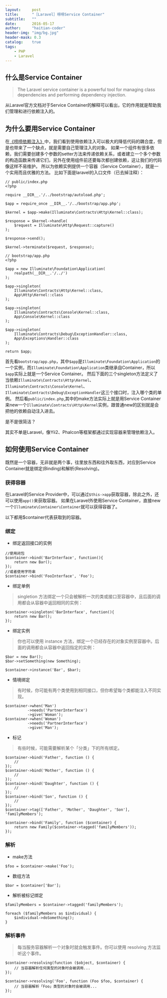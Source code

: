 ```yaml
---
layout:     post
title:      "［Laravel］唠唠Service Container"
subtitle:   ""
date:       2016-05-17
author:     "haitian-coder"
header-img: "img/bg.jpg"
header-mask: 0.3
catalog:    true
tags:
    - PHP
    - Laravel
---
```




## 什么是Service Container ##

> The Laravel service container is a powerful tool for managing class dependencies and performing dependency injection. 

从Laravel官方文档对于Service Container的解释可以看出，它的作用就是帮助我们管理和进行依赖注入的。

## 为什么要用Service Container ##

在[《唠唠依赖注入》][1]中，我们看到使用依赖注入可以极大的降低代码的耦合度，但是也带来了一个缺点，就是需要自己管理注入的对象。
如果一个组件有很多依赖，我们需要创建多个参数的setter方法​​来传递依赖关系，或者建立一个多个参数的构造函数来传递它们，另外在使用组件前还要每次都创建依赖，这让我们的代码像这样不易维护。
所以为依赖实例提供一个容器（Service Container），就是一个实用而且优雅的方法。
比如下面是laravel的入口文件（已去掉注释）：


```
// public/index.php
<?php

require __DIR__.'/../bootstrap/autoload.php';

$app = require_once __DIR__.'/../bootstrap/app.php';

$kernel = $app->make(Illuminate\Contracts\Http\Kernel::class);

$response = $kernel->handle(
    $request = Illuminate\Http\Request::capture()
);

$response->send();

$kernel->terminate($request, $response);

```

```
// bootstrap/app.php
<?php

$app = new Illuminate\Foundation\Application(
    realpath(__DIR__.'/../')
);

$app->singleton(
    Illuminate\Contracts\Http\Kernel::class,
    App\Http\Kernel::class
);

$app->singleton(
    Illuminate\Contracts\Console\Kernel::class,
    App\Console\Kernel::class
);

$app->singleton(
    Illuminate\Contracts\Debug\ExceptionHandler::class,
    App\Exceptions\Handler::class
);

return $app;

```

首先看`bootstrap/app.php`，其中`$app`是`Illuminate\Foundation\Application`的一个实例，而`Illuminate\Foundation\Application`类继承自Container，所以`$app`实际上就是一个Service Container。
然后下面的三个singleton方法定义了当依赖`Illuminate\Contracts\Http\Kernel`、`Illuminate\Contracts\Console\Kernel`、`Illuminate\Contracts\Debug\ExceptionHandler`这三个接口时，注入哪个类的单例。
然后看`public/index.php`,其中的make方法实际上就是用Service Container来new一个`Illuminate\Contracts\Http\Kernel`实例，跟普通new的区别就是会把他的依赖自动注入进去。

是不是很简洁？

其实不单是Laravel，像Yii2、Phalcon等框架都通过实现容器来管理依赖注入。

## 如何使用Service Container ##

既然是一个容器，无非就是两个事，往里放东西和往外取东西，对应到Service Container就是绑定(Binding)和解析(Resolving)。

### 获得容器

在Laravel的Service Provider中，可以通过`$this->app`获取容器，除此之外，还可以使用`app()`来获取容器。
如果在Laravel外使用Service Container，直接new一个`Illuminate\Container\Container`就可以获得容器了。

以下都用$container代表获取到的容器。

### 绑定

 - 绑定返回接口的实例

```
//使用闭包
$container->bind('BarInterface', function(){
    return new Bar();
});
//或者使用字符串
$container->bind('FooInterface', 'Foo');
```

 - 绑定单例

> singletion 方法绑定一个只会被解析一次的类或接口至容器中，且后面的调用都会从容器中返回相同的实例：

```
$container->singleton('BarInterface', function(){
    return new Bar();
});
```

 - 绑定实例

> 你也可以使用 instance 方法，绑定一个已经存在的对象实例至容器中。后面的调用都会从容器中返回指定的实例：

```
$bar = new Bar();
$bar->setSomething(new Something);

$container->instance('Bar', $bar);
```

 - 情境绑定

> 有时候，你可能有两个类使用到相同接口，但你希望每个类都能注入不同实现。

```
$container->when('Man')
          ->needs('PartnerInterface')
          ->give('Woman');
$container->when('Woman')
          ->needs('PartnerInterface')
          ->give('Man');
```

 - 标记

> 有些时候，可能需要解析某个「分类」下的所有绑定。

```
$container->bind('Father', function () {
    //
});
$container->bind('Mother', function () {
    //
});
$container->bind('Daughter', function () {
    //
});
$container->bind('Son', function () {
    //
});
$container->tag(['Father', 'Mother', 'Daughter', 'Son'], 'familyMembers');

$container->bind('Family', function ($container) {
    return new Family($container->tagged('familyMembers'));
});

```

### 解析

 - make方法

```
$foo = $container->make('Foo');
```

 - 数组方法

```
$bar = $container['Bar'];
```

 - 解析被标记绑定

```
$familyMembers = $container->tagged('familyMembers');

foreach ($familyMembers as $individual) {
    $individual->doSomething();
}
```

### 解析事件

> 每当服务容器解析一个对象时就会触发事件。你可以使用 resolving 方法监听这个事件。

```
$container->resolving(function ($object, $container) {
    // 当容器解析任何类型的对象时会被调用...
});

$container->resolving('Foo', function (Foo $foo, $container) {
    // 当容器解析「Foo」类型的对象时会被调用...
});
```

  [1]: http://haitian299.github.io/2016/05/17/Dependency-injection/